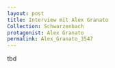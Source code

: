 ```yaml
---
layout: post
title: Interview mit Alex Granato
Collection: Schwarzenbach
protagonist: Alex Granato
permalink: Alex_Granato_3547
---
```

tbd